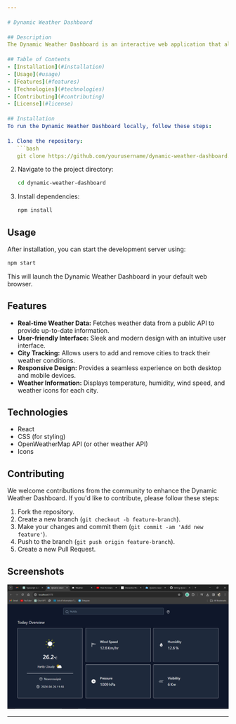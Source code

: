 ```yaml
---

# Dynamic Weather Dashboard

## Description
The Dynamic Weather Dashboard is an interactive web application that allows users to track real-time weather data for multiple locations. Users can add and remove cities to their dashboard, view detailed weather information, and enjoy a visually appealing and user-friendly experience.

## Table of Contents
- [Installation](#installation)
- [Usage](#usage)
- [Features](#features)
- [Technologies](#technologies)
- [Contributing](#contributing)
- [License](#license)

## Installation
To run the Dynamic Weather Dashboard locally, follow these steps:

1. Clone the repository:
   ```bash
   git clone https://github.com/yourusername/dynamic-weather-dashboard.git
   ```
2. Navigate to the project directory:
   ```bash
   cd dynamic-weather-dashboard
   ```
3. Install dependencies:
   ```bash
   npm install
   ```

## Usage
After installation, you can start the development server using:
```bash
npm start
```
This will launch the Dynamic Weather Dashboard in your default web browser.

## Features
- **Real-time Weather Data:** Fetches weather data from a public API to provide up-to-date information.
- **User-friendly Interface:** Sleek and modern design with an intuitive user interface.
- **City Tracking:** Allows users to add and remove cities to track their weather conditions.
- **Responsive Design:** Provides a seamless experience on both desktop and mobile devices.
- **Weather Information:** Displays temperature, humidity, wind speed, and weather icons for each city.

## Technologies
- React
- CSS (for styling)
- OpenWeatherMap API (or other weather API)
- Icons 

## Contributing
We welcome contributions from the community to enhance the Dynamic Weather Dashboard. If you'd like to contribute, please follow these steps:

1. Fork the repository.
2. Create a new branch (`git checkout -b feature-branch`).
3. Make your changes and commit them (`git commit -am 'Add new feature'`).
4. Push to the branch (`git push origin feature-branch`).
5. Create a new Pull Request.


## Screenshots

![Dashboard Screenshot](screenshot/weather.png)



---
```


